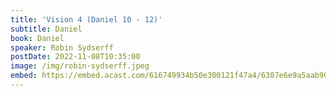 ```yaml
---
title: 'Vision 4 (Daniel 10 - 12)'
subtitle: Daniel
book: Daniel
speaker: Robin Sydserff
postDate: 2022-11-08T10:35:00
image: /img/robin-sydserff.jpeg
embed: https://embed.acast.com/616749934b50e300121f47a4/6387e6e9a5aab90011add9e0?theme=light&subscribe=false
---
```

